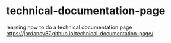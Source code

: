 # technical-documentation-page
learning how to do a technical documentation page
https://jordancv87.github.io/technical-documentation-page/
